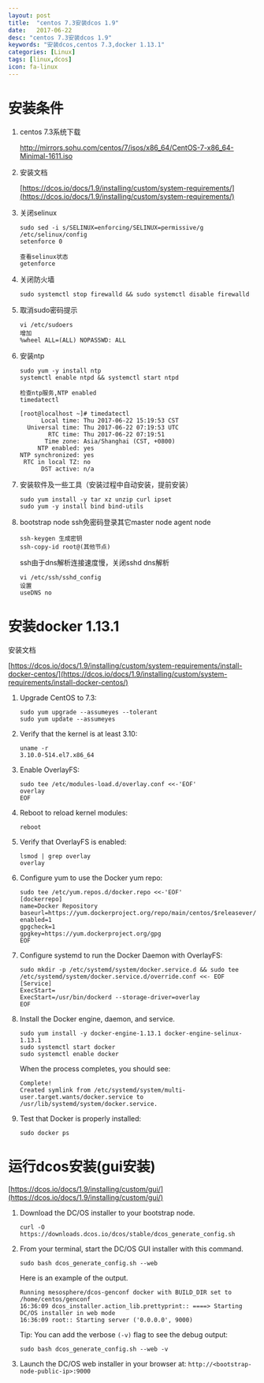 ```yaml
---
layout: post
title:  "centos 7.3安装dcos 1.9"
date:   2017-06-22
desc: "centos 7.3安装dcos 1.9"
keywords: "安装dcos,centos 7.3,docker 1.13.1"
categories: [Linux]
tags: [linux,dcos]
icon: fa-linux
---
```


# 安装条件


1. centos 7.3系统下载

    [http://mirrors.sohu.com/centos/7/isos/x86_64/CentOS-7-x86_64-Minimal-1611.iso
    ](http://mirrors.sohu.com/centos/7/isos/x86_64/CentOS-7-x86_64-Minimal-1611.iso
    )

2. 安装文档

    [https://dcos.io/docs/1.9/installing/custom/system-requirements/](https://dcos.io/docs/1.9/installing/custom/system-requirements/)

3. 关闭selinux

    ```
    sudo sed -i s/SELINUX=enforcing/SELINUX=permissive/g /etc/selinux/config
    setenforce 0

    查看selinux状态
    getenforce
    ```

4. 关闭防火墙

    ```
    sudo systemctl stop firewalld && sudo systemctl disable firewalld
    ```

5. 取消sudo密码提示

    ```
    vi /etc/sudoers
    增加
    %wheel ALL=(ALL) NOPASSWD: ALL
    ```

6. 安装ntp

    ```
    sudo yum -y install ntp
    systemctl enable ntpd && systemctl start ntpd

    检查ntp服务,NTP enabled
    timedatectl

    [root@localhost ~]# timedatectl
          Local time: Thu 2017-06-22 15:19:53 CST
      Universal time: Thu 2017-06-22 07:19:53 UTC
            RTC time: Thu 2017-06-22 07:19:51
           Time zone: Asia/Shanghai (CST, +0800)
         NTP enabled: yes
    NTP synchronized: yes
     RTC in local TZ: no
          DST active: n/a
    ```

7. 安装软件及一些工具（安装过程中自动安装，提前安装）

    ```
    sudo yum install -y tar xz unzip curl ipset
    sudo yum -y install bind bind-utils
    ```

8. bootstrap node ssh免密码登录其它master node agent node

    ```
    ssh-keygen 生成密钥
    ssh-copy-id root@(其他节点)
    ```

    ssh由于dns解析连接速度慢，关闭sshd dns解析

    ```
    vi /etc/ssh/sshd_config
    设置
    useDNS no
    ```

# 安装docker 1.13.1

安装文档

[https://dcos.io/docs/1.9/installing/custom/system-requirements/install-docker-centos/](https://dcos.io/docs/1.9/installing/custom/system-requirements/install-docker-centos/)


1.  Upgrade CentOS to 7.3:

    ```
    sudo yum upgrade --assumeyes --tolerant
    sudo yum update --assumeyes
    ```

2. Verify that the kernel is at least 3.10:

    ```
    uname -r
    3.10.0-514.el7.x86_64
    ```

3. Enable OverlayFS:

    ```
    sudo tee /etc/modules-load.d/overlay.conf <<-'EOF'
    overlay
    EOF
    ```

4. Reboot to reload kernel modules:

    ```
    reboot
    ```

5. Verify that OverlayFS is enabled:

    ```
    lsmod | grep overlay
    overlay
    ```

6. Configure yum to use the Docker yum repo:

    ```
    sudo tee /etc/yum.repos.d/docker.repo <<-'EOF'
    [dockerrepo]
    name=Docker Repository
    baseurl=https://yum.dockerproject.org/repo/main/centos/$releasever/
    enabled=1
    gpgcheck=1
    gpgkey=https://yum.dockerproject.org/gpg
    EOF
    ```

7. Configure systemd to run the Docker Daemon with OverlayFS:

    ```
    sudo mkdir -p /etc/systemd/system/docker.service.d && sudo tee /etc/systemd/system/docker.service.d/override.conf <<- EOF
    [Service]
    ExecStart=
    ExecStart=/usr/bin/dockerd --storage-driver=overlay
    EOF
    ```

8. Install the Docker engine, daemon, and service.

    ```
    sudo yum install -y docker-engine-1.13.1 docker-engine-selinux-1.13.1
    sudo systemctl start docker
    sudo systemctl enable docker
    ```

    When the process completes, you should see:

    ```
    Complete!
    Created symlink from /etc/systemd/system/multi-user.target.wants/docker.service to /usr/lib/systemd/system/docker.service.
    ```

9. Test that Docker is properly installed:

    ```
    sudo docker ps
    ```

# 运行dcos安装(gui安装)

[https://dcos.io/docs/1.9/installing/custom/gui/](https://dcos.io/docs/1.9/installing/custom/gui/)

1. Download the DC/OS installer to your bootstrap node.

    ```
    curl -O https://downloads.dcos.io/dcos/stable/dcos_generate_config.sh
    ```
2. From your terminal, start the DC/OS GUI installer with this command.

    ```
    sudo bash dcos_generate_config.sh --web
    ```

    Here is an example of the output.

    ```
    Running mesosphere/dcos-genconf docker with BUILD_DIR set to /home/centos/genconf
    16:36:09 dcos_installer.action_lib.prettyprint:: ====> Starting DC/OS installer in web mode
    16:36:09 root:: Starting server ('0.0.0.0', 9000)
    ```

    Tip: You can add the verbose `(-v)` flag to see the debug output:

    ```
    sudo bash dcos_generate_config.sh --web -v
    ```
3. Launch the DC/OS web installer in your browser at: `http://<bootstrap-node-public-ip>:9000`

